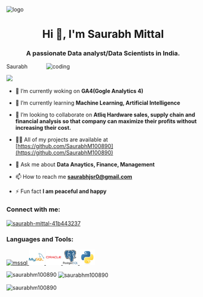 ![logo](https://github.com/SaurabhM100890/SaurabhM100890/blob/main/Github%20Banner.png)
<h1 align="center">Hi 👋, I'm Saurabh Mittal</h1>
<h3 align="center">A passionate Data analyst/Data Scientists in India.</h3>
Saurabh
<img align="right" alt="coding" width="400" src="https://user-images.githubusercontent.com/55389276/140866485-8fb1c876-9a8f-4d6a-98dc-08c4981eaf70.gif">

<p align="left"> <img src= /> </p>

- 🔭 I’m currently woking on **GA4(Gogle Analytics 4)**

- 🌱 I’m currently learning **Machine Learning, Artificial Intelligence**

- 👯 I’m looking to collaborate on **Atliq Hardware sales, supply chain and financial analysis so that company can maximize their profits without increasing their cost.**

- 👨‍💻 All of my projects are available at [https://github.com/SaurabhM100890](https://github.com/SaurabhM100890)

- 💬 Ask me about **Data Anaytics, Finance, Management**

- 📫 How to reach me **saurabhjsr0@gmail.com**

- ⚡ Fun fact **I am peaceful and happy**

<h3 align="left">Connect with me:</h3>
<p align="left">
<a href="https://linkedin.com/in/saurabh-mittal-41b443237" target="blank"><img align="center" src="https://raw.githubusercontent.com/rahuldkjain/github-profile-readme-generator/master/src/images/icons/Social/linked-in-alt.svg" alt="saurabh-mittal-41b443237" height="30" width="40" /></a>
</p>

<h3 align="left">Languages and Tools:</h3>
<p align="left"> <a href="https://www.microsoft.com/en-us/sql-server" target="_blank" rel="noreferrer"> <img src="https://www.svgrepo.com/show/303229/microsoft-sql-server-logo.svg" alt="mssql" width="40" height="40"/> </a> <a href="https://www.mysql.com/" target="_blank" rel="noreferrer"> <img src="https://raw.githubusercontent.com/devicons/devicon/master/icons/mysql/mysql-original-wordmark.svg" alt="mysql" width="40" height="40"/> </a> <a href="https://www.oracle.com/" target="_blank" rel="noreferrer"> <img src="https://raw.githubusercontent.com/devicons/devicon/master/icons/oracle/oracle-original.svg" alt="oracle" width="40" height="40"/> </a> <a href="https://www.postgresql.org" target="_blank" rel="noreferrer"> <img src="https://raw.githubusercontent.com/devicons/devicon/master/icons/postgresql/postgresql-original-wordmark.svg" alt="postgresql" width="40" height="40"/> </a> <a href="https://www.python.org" target="_blank" rel="noreferrer"> <img src="https://raw.githubusercontent.com/devicons/devicon/master/icons/python/python-original.svg" alt="python" width="40" height="40"/> </a> </p>

<p><img align="left" src="https://github-readme-stats.vercel.app/api/top-langs?username=saurabhm100890&show_icons=true&locale=en&layout=compact" alt="saurabhm100890" /></p>

<p>&nbsp;<img align="center" src="https://github-readme-stats.vercel.app/api?username=saurabhm100890&show_icons=true&locale=en" alt="saurabhm100890" /></p>

<p><img align="center" src="https://github-readme-streak-stats.herokuapp.com/?user=saurabhm100890&" alt="saurabhm100890" /></p>
